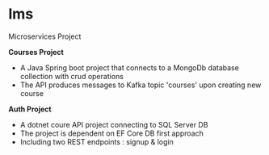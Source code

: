 # lms
Microservices Project

**Courses Project**
- A Java Spring boot project that connects to a MongoDb database collection with crud operations
- The API produces messages to Kafka topic 'courses' upon creating new course

**Auth Project**
- A dotnet coure API project connecting to SQL Server DB
- The project is dependent on EF Core DB first approach
- Including two REST endpoints : signup & login
